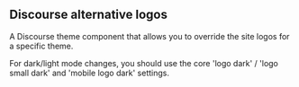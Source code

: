 ## Discourse alternative logos

A Discourse theme component that allows you to override the site logos for a specific theme.

For dark/light mode changes, you should use the core 'logo dark' / 'logo small dark' and 'mobile logo dark' settings.
